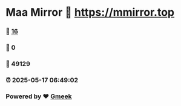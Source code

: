 # Maa Mirror :link: https://mmirror.top 
### :page_facing_up: [16](https://mmirror.top/tag.html) 
### :speech_balloon: 0 
### :hibiscus: 49129 
### :alarm_clock: 2025-05-17 06:49:02 
### Powered by :heart: [Gmeek](https://github.com/Meekdai/Gmeek)
